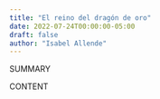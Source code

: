 ```yaml
---
title: "El reino del dragón de oro"
date: 2022-07-24T00:00:00-05:00
draft: false
author: "Isabel Allende"
---
```


SUMMARY

<!--more-->

CONTENT